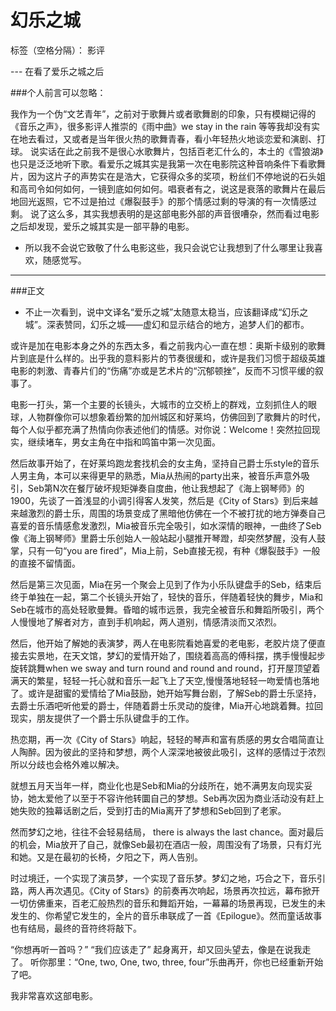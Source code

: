 # 幻乐之城

标签（空格分隔）： 影评

---  在看了爱乐之城之后

###个人前言可以忽略：

我作为一个伪“文艺青年”，之前对于歌舞片或者歌舞剧的印象，只有模糊记得的《音乐之声》，很多影评人推崇的《雨中曲》we stay in the rain 等等我却没有实在地去看过，又或者是当年很火热的歌舞青春，看小年轻热火地谈恋爱和演剧、打球。
说实话在此之前我不是很心水歌舞片，包括百老汇什么的，本土的《雪狼湖》也只是泛泛地听下歌。看爱乐之城其实是我第一次在电影院这种音响条件下看歌舞片，因为这片子的声势实在是浩大，它获得众多的奖项，粉丝们不停地说的石头姐和高司令如何如何，一镜到底如何如何。唱衰者有之，说这是衰落的歌舞片在最后地回光返照，它不过是拍过《爆裂鼓手》的那个情感过剩的导演的有一次情感过剩。
说了这么多，其实我想表明的是这部电影外部的声音很嘈杂，然而看过电影之后却发现，爱乐之城其实是一部平静的电影。

- 所以我不会说它致敬了什么电影这些，我只会说它让我想到了什么哪里让我喜欢，随感觉写。

---------------------------------

###正文
- 不止一次看到，说中文译名“爱乐之城”太随意太稳当，应该翻译成“幻乐之城”。深表赞同，幻乐之城——虚幻和显示结合的地方，追梦人们的都市。

或许是加在电影本身之外的东西太多，看之前我内心一直在想：奥斯卡级别的歌舞片到底是什么样的。出乎我的意料影片的节奏很缓和，或许是我们习惯于超级英雄电影的刺激、青春片们的“伤痛”亦或是艺术片的“沉郁顿挫”，反而不习惯平缓的叙事了。

电影一打头，第一个主要的长镜头，大城市的立交桥上的群戏，立刻抓住人的眼球，人物群像你可以想象着纷繁的加州城区和好莱坞，仿佛回到了歌舞片的时代，每个人似乎都充满了热情向你表述他们的情感。对你说：Welcome！突然拉回现实，继续堵车，男女主角在中指和鸣笛中第一次见面。

然后故事开始了，在好莱坞跑龙套找机会的女主角，坚持自己爵士乐style的音乐人男主角，本可以来得更早的熟悉，Mia从热闹的party出来，被音乐声意外吸引，Seb第N次在餐厅破坏规矩弹奏自度曲，他让我想起了《海上钢琴师》的1900，先谈了一首浅显的小调引得客人发笑，然后是《City of Stars》到后来越来越激烈的爵士乐，周围的场景变成了黑暗他仿佛在一个不被打扰的地方弹奏自己喜爱的音乐情感愈发激烈，Mia被音乐完全吸引，如水深情的眼神，一曲终了Seb像《海上钢琴师》里爵士乐创始人一般站起小腿推开琴蹬，却突然梦醒，没有人鼓掌，只有一句“you are fired”，Mia上前，Seb直接无视，有种《爆裂鼓手》一般的直接不留情面。

然后是第三次见面，Mia在另一个聚会上见到了作为小乐队键盘手的Seb，结束后终于单独在一起，第二个长镜头开始了，轻快的音乐，伴随着轻快的舞步，Mia和Seb在城市的高处轻歌曼舞。昏暗的城市远景，我完全被音乐和舞蹈所吸引，两个人慢慢地了解者对方，直到手机响起，两人道别，情感清淡而又浓烈。

然后，他开始了解她的表演梦，两人在电影院看她喜爱的老电影，老胶片烧了便直接去实景地，在天文馆，梦幻的爱情开始了，围绕着高高的傅科摆，携手慢慢起步旋转跳舞when we sway and turn round and round and round，打开屋顶望着满天的繁星，轻轻一托心就和音乐一起飞上了天空,慢慢落地轻轻一吻爱情也落地了。或许是甜蜜的爱情给了Mia鼓励，她开始写舞台剧，了解Seb的爵士乐坚持，去爵士乐酒吧听他爱的爵士，伴随着爵士乐灵动的旋律，Mia开心地跳着舞。拉回现实，朋友提供了一个爵士乐队键盘手的工作。

热恋期，再一次《City of Stars》响起，轻轻的琴声和富有质感的男女合唱简直让人陶醉。因为彼此的坚持和梦想，两个人深深地被彼此吸引，这样的感情过于浓烈所以分歧也会格外难以解决。

就想五月天当年一样，商业化也是Seb和Mia的分歧所在，她不满男友向现实妥协，她太爱他了以至于不容许他转圜自己的梦想。Seb再次因为商业活动没有赶上她失败的独幕话剧之后，受到打击的Mia离开了梦想和Seb回到了老家。

然而梦幻之地，往往不会轻易结局， there is always the last chance。面对最后的机会，Mia放开了自己，就像Seb最初在酒店一般，周围没有了场景，只有灯光和她。又是在最初的长椅，夕阳之下，两人告别。

时过境迁，一个实现了演员梦，一个实现了音乐梦。梦幻之地，巧合之下，音乐引路，两人再次遇见。《City of Stars》的前奏再次响起，场景再次拉远，幕布掀开一切仿佛重来，百老汇般热烈的音乐和舞蹈开始，一幕幕的场景再现，已发生的未发生的、你希望它发生的，全片的音乐串联成了一首《Epilogue》。然而童话故事也有结局，最终的音符终将敲下。

“你想再听一首吗？”
“我们应该走了”
起身离开，却又回头望去，像是在说我走了。
听你那里：“One, two, One, two, three, four”乐曲再开，你也已经重新开始了吧。

我非常喜欢这部电影。